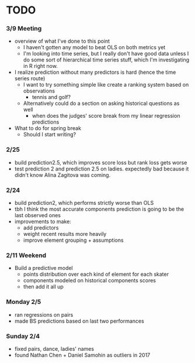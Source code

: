 TODO
====

### 3/9 Meeting
* overview of what I've done to this point
  * I haven't gotten any model to beat OLS on both metrics yet
  * I'm looking into time series, but I really don't have good data unless
    I do some sort of hierarchical time series stuff, which I'm investigating
    in R right now.
* I realize prediction without many predictors is hard (hence the time series
  route)
  * I want to try something simple like create a ranking system based on
    observations
    * tennis and golf?
  * Alternatively could do a section on asking historical questions as well
    * when does the judges' score break from my linear regression predictions
* What to do for spring break
  * Should I start writing?

### 2/25
* build prediction2.5, which improves score loss but rank loss gets worse
* test prediction 2 and prediction 2.5 on ladies. expectedly bad because
  it didn't know Alina Zagitova was coming.

### 2/24
* build prediction2, which performs strictly worse than OLS
* tbh I think the most accurate components prediction is going to be the last
  observed ones
* improvements to make:
    * add predictors
    * weight recent results more heavily
    * improve element grouping + assumptions

### 2/11 Weekend
* Build a predictive model
  * points distribution over each kind of element for each skater
  * components modeled on historical components scores
  * then add it all up

### Monday 2/5
* ran regressions on pairs
* made BS predictions based on last two performances

### Sunday 2/4
* fixed pairs, dance, ladies' names
* found Nathan Chen + Daniel Samohin as outliers in 2017